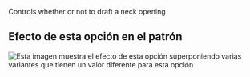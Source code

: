 Controls whether or not to draft a neck opening

## Efecto de esta opción en el patrón

![Esta imagen muestra el efecto de esta opción superponiendo varias variantes que tienen un valor diferente para esta opción](walburga_neckline_sample.svg "Efecto de esta opción en el patrón")

